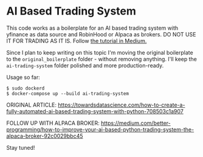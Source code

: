 # AI Based Trading System

This code works as a boilerplate for an AI based trading system with yfinance as data source and RobinHood or Alpaca as brokers. DO NOT USE IT FOR TRADING AS IT IS. Follow [the tutorial in Medium.](https://towardsdatascience.com/how-to-create-a-fully-automated-ai-based-trading-system-with-python-708503c1a907)

Since I plan to keep writing on this topic I'm moving the original boilerplate to the `original_boilerplate` folder - without removing anything. I'll keep the `ai-trading-system` folder polished and more production-ready.

Usage so far:

```
$ sudo dockerd
$ docker-compose up --build ai-trading-system
```
ORIGINAL ARTICLE: 
https://towardsdatascience.com/how-to-create-a-fully-automated-ai-based-trading-system-with-python-708503c1a907

FOLLOW UP WITH ALPACA BROKER:
https://medium.com/better-programming/how-to-improve-your-ai-based-python-trading-system-the-alpaca-broker-92c0029bbc45

Stay tuned!
